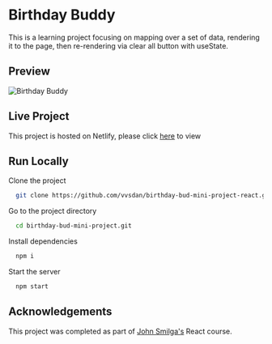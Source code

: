# Birthday Buddy 

This is a learning project focusing on mapping over a set of data, rendering it to the page, then re-rendering via clear all button with useState.


## Preview

![Birthday Buddy](https://dj-project-previews.s3.amazonaws.com/mini-projects-react/birthday-buddy.png)
## Live Project

This project is hosted on Netlify, please click [here](https://elaborate-cat-74a697.netlify.app) to view
## Run Locally

Clone the project

```bash
  git clone https://github.com/vvsdan/birthday-bud-mini-project-react.git
```

Go to the project directory

```bash
  cd birthday-bud-mini-project.git
```

Install dependencies

```bash
  npm i
```

Start the server

```bash
  npm start
```
## Acknowledgements

This project was completed as part of [John Smilga's](https://github.com/john-smilgan) React course. 
